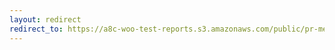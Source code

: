 ```yaml
---
layout: redirect
redirect_to: https://a8c-woo-test-reports.s3.amazonaws.com/public/pr-merge/43013/e2e/index.html
---
```

